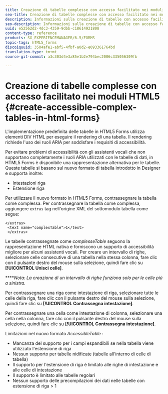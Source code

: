 ```yaml
---
title: Creazione di tabelle complesse con accesso facilitato nei moduli HTML5
seo-title: Creazione di tabelle complesse con accesso facilitato nei moduli HTML5
description: Informazioni sulla creazione di tabelle con accesso facilitato nei moduli HTML5.
seo-description: Informazioni sulla creazione di tabelle con accesso facilitato nei moduli HTML5.
uuid: e52562d2-4dc3-4359-9dbb-c18614921808
content-type: reference
products: SG_EXPERIENCEMANAGER/6.5/FORMS
topic-tags: hTML5_forms
discoiquuid: 3504afe1-abf5-4fbf-a0d2-e093361764bd
translation-type: tm+mt
source-git-commit: a3c303d4e3a85e1b2e794bec2006c335056309fb

---
```



# Creazione di tabelle complesse con accesso facilitato nei moduli HTML5 {#create-accessible-complex-tables-in-html-forms}

L&#39;implementazione predefinita delle tabelle in HTML5 Forms utilizza elementi DIV HTML per eseguire il rendering di una tabella. Il rendering richiede l&#39;uso dei ruoli ARIA per soddisfare i requisiti di accessibilità.

Per evitare problemi di accessibilità con gli assistenti vocali che non supportano completamente i ruoli ARIA utilizzati con le tabelle di dati, in HTML5 Forms è disponibile una rappresentazione alternativa per le tabelle. Queste tabelle si basano sul nuovo formato di tabella introdotto in Designer e supporta inoltre:

* Intestazioni riga
* Estensione riga

Per utilizzare il nuovo formato in HTML5 Forms, contrassegnare la tabella come complessa. Per contrassegnare la tabella come complessa, aggiungere `extras` tag nell&#39;origine XML del sottomodulo tabella come segue:

```
</extras>
 <text name="complexTable">1</text>
 </extras>
```

Le tabelle contrassegnate come *complesseTable* seguono la rappresentazione HTML nativa e forniscono un supporto di accessibilità migliore per alcuni assistenti vocali.  Per creare un intervallo di righe, selezionare celle consecutive di una tabella nella stessa colonna, fare clic con il pulsante destro del mouse sulla selezione, quindi fare clic su **[!UICONTROL Unisci celle]**.

*****Nota: La creazione di un intervallo di righe funziona solo per le celle più a sinistra.*

Per contrassegnare una riga come intestazione di riga, selezionare tutte le celle della riga, fare clic con il pulsante destro del mouse sulla selezione, quindi fare clic su **[!UICONTROL Contrassegna intestazione]**.

Per contrassegnare una cella come intestazione di colonna, selezionare una cella nella colonna, fare clic con il pulsante destro del mouse sulla selezione, quindi fare clic su **[!UICONTROL Contrassegna intestazione]**.

Limitazioni nel nuovo formato *AccessibleTable* :

* Mancanza del supporto per i campi espandibili se nella tabella viene utilizzato l&#39;estensione di riga
* Nessun supporto per tabelle nidificate (tabelle all&#39;interno di celle di tabella)
* Il supporto per l&#39;estensione di riga è limitato alle righe di intestazione e alle celle di intestazione
* Il supporto è limitato alle tabelle regolari
* Nessun supporto delle precompilazioni dei dati nelle tabelle con estensione di riga > 1


